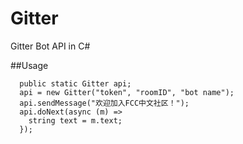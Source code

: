 # Gitter
Gitter Bot API in C#

##Usage

      public static Gitter api;
      api = new Gitter("token", "roomID", "bot name");
      api.sendMessage("欢迎加入FCC中文社区！");
      api.doNext(async (m) =>
        string text = m.text;
      });
          
